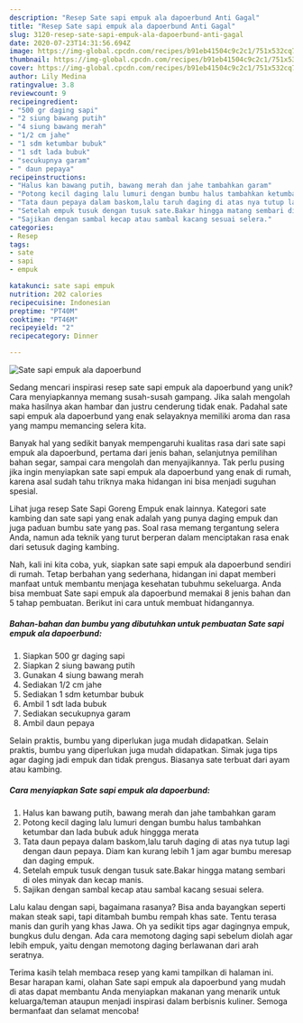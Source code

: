 ```yaml
---
description: "Resep Sate sapi empuk ala dapoerbund Anti Gagal"
title: "Resep Sate sapi empuk ala dapoerbund Anti Gagal"
slug: 3120-resep-sate-sapi-empuk-ala-dapoerbund-anti-gagal
date: 2020-07-23T14:31:56.694Z
image: https://img-global.cpcdn.com/recipes/b91eb41504c9c2c1/751x532cq70/sate-sapi-empuk-ala-dapoerbund-foto-resep-utama.jpg
thumbnail: https://img-global.cpcdn.com/recipes/b91eb41504c9c2c1/751x532cq70/sate-sapi-empuk-ala-dapoerbund-foto-resep-utama.jpg
cover: https://img-global.cpcdn.com/recipes/b91eb41504c9c2c1/751x532cq70/sate-sapi-empuk-ala-dapoerbund-foto-resep-utama.jpg
author: Lily Medina
ratingvalue: 3.8
reviewcount: 9
recipeingredient:
- "500 gr daging sapi"
- "2 siung bawang putih"
- "4 siung bawang merah"
- "1/2 cm jahe"
- "1 sdm ketumbar bubuk"
- "1 sdt lada bubuk"
- "secukupnya garam"
- " daun pepaya"
recipeinstructions:
- "Halus kan bawang putih, bawang merah dan jahe tambahkan garam"
- "Potong kecil daging lalu lumuri dengan bumbu halus tambahkan ketumbar dan lada bubuk aduk hinggga merata"
- "Tata daun pepaya dalam baskom,lalu taruh daging di atas nya tutup lagi dengan daun pepaya. Diam kan kurang lebih 1 jam agar bumbu meresap dan daging empuk."
- "Setelah empuk tusuk dengan tusuk sate.Bakar hingga matang sembari di oles minyak dan kecap manis."
- "Sajikan dengan sambal kecap atau sambal kacang sesuai selera."
categories:
- Resep
tags:
- sate
- sapi
- empuk

katakunci: sate sapi empuk 
nutrition: 202 calories
recipecuisine: Indonesian
preptime: "PT40M"
cooktime: "PT46M"
recipeyield: "2"
recipecategory: Dinner

---
```



![Sate sapi empuk ala dapoerbund](https://img-global.cpcdn.com/recipes/b91eb41504c9c2c1/751x532cq70/sate-sapi-empuk-ala-dapoerbund-foto-resep-utama.jpg)

Sedang mencari inspirasi resep sate sapi empuk ala dapoerbund yang unik? Cara menyiapkannya memang susah-susah gampang. Jika salah mengolah maka hasilnya akan hambar dan justru cenderung tidak enak. Padahal sate sapi empuk ala dapoerbund yang enak selayaknya memiliki aroma dan rasa yang mampu memancing selera kita.

Banyak hal yang sedikit banyak mempengaruhi kualitas rasa dari sate sapi empuk ala dapoerbund, pertama dari jenis bahan, selanjutnya pemilihan bahan segar, sampai cara mengolah dan menyajikannya. Tak perlu pusing jika ingin menyiapkan sate sapi empuk ala dapoerbund yang enak di rumah, karena asal sudah tahu triknya maka hidangan ini bisa menjadi suguhan spesial.

Lihat juga resep Sate Sapi Goreng Empuk enak lainnya. Kategori sate kambing dan sate sapi yang enak adalah yang punya daging empuk dan juga paduan bumbu sate yang pas. Soal rasa memang tergantung selera Anda, namun ada teknik yang turut berperan dalam menciptakan rasa enak dari setusuk daging kambing.


Nah, kali ini kita coba, yuk, siapkan sate sapi empuk ala dapoerbund sendiri di rumah. Tetap berbahan yang sederhana, hidangan ini dapat memberi manfaat untuk membantu menjaga kesehatan tubuhmu sekeluarga. Anda bisa membuat Sate sapi empuk ala dapoerbund memakai 8 jenis bahan dan 5 tahap pembuatan. Berikut ini cara untuk membuat hidangannya.

<!--inarticleads1-->

##### Bahan-bahan dan bumbu yang dibutuhkan untuk pembuatan Sate sapi empuk ala dapoerbund:

1. Siapkan 500 gr daging sapi
1. Siapkan 2 siung bawang putih
1. Gunakan 4 siung bawang merah
1. Sediakan 1/2 cm jahe
1. Sediakan 1 sdm ketumbar bubuk
1. Ambil 1 sdt lada bubuk
1. Sediakan secukupnya garam
1. Ambil  daun pepaya


Selain praktis, bumbu yang diperlukan juga mudah didapatkan. Selain praktis, bumbu yang diperlukan juga mudah didapatkan. Simak juga tips agar daging jadi empuk dan tidak prengus. Biasanya sate terbuat dari ayam atau kambing. 

<!--inarticleads2-->

##### Cara menyiapkan Sate sapi empuk ala dapoerbund:

1. Halus kan bawang putih, bawang merah dan jahe tambahkan garam
1. Potong kecil daging lalu lumuri dengan bumbu halus tambahkan ketumbar dan lada bubuk aduk hinggga merata
1. Tata daun pepaya dalam baskom,lalu taruh daging di atas nya tutup lagi dengan daun pepaya. Diam kan kurang lebih 1 jam agar bumbu meresap dan daging empuk.
1. Setelah empuk tusuk dengan tusuk sate.Bakar hingga matang sembari di oles minyak dan kecap manis.
1. Sajikan dengan sambal kecap atau sambal kacang sesuai selera.


Lalu kalau dengan sapi, bagaimana rasanya? Bisa anda bayangkan seperti makan steak sapi, tapi ditambah bumbu rempah khas sate. Tentu terasa manis dan gurih yang khas Jawa. Oh ya sedikit tips agar dagingnya empuk, bungkus dulu dengan. Ada cara memotong daging sapi sebelum diolah agar lebih empuk, yaitu dengan memotong daging berlawanan dari arah seratnya. 

Terima kasih telah membaca resep yang kami tampilkan di halaman ini. Besar harapan kami, olahan Sate sapi empuk ala dapoerbund yang mudah di atas dapat membantu Anda menyiapkan makanan yang menarik untuk keluarga/teman ataupun menjadi inspirasi dalam berbisnis kuliner. Semoga bermanfaat dan selamat mencoba!
